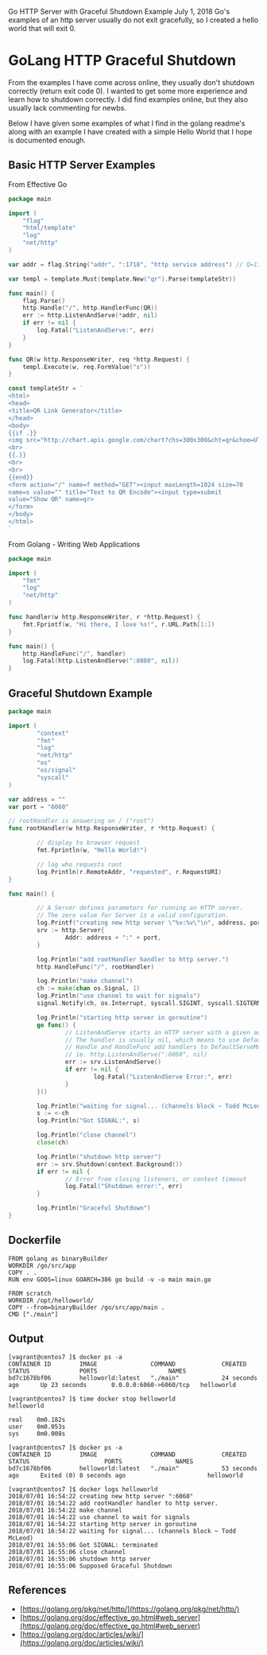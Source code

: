 Go HTTP Server with Graceful Shutdown Example
July 1, 2018
Go's examples of an http server usually do not exit gracefully, so I created a hello world that will exit 0.
# GoLang HTTP Graceful Shutdown

From the examples I have come across online, they usually don't shutdown correctly (return exit code 0). I wanted to get some more experience and learn how to shutdown correctly. I did find examples online, but they also usually lack commenting for newbs.

Below I have given some examples of what I find in the golang readme's along with an example I have created with a simple Hello World that I hope is documented enough.

## Basic HTTP Server Examples

From Effective Go

```go
package main

import (
    "flag"
    "html/template"
    "log"
    "net/http"
)

var addr = flag.String("addr", ":1718", "http service address") // Q=17, R=18

var templ = template.Must(template.New("qr").Parse(templateStr))

func main() {
    flag.Parse()
    http.Handle("/", http.HandlerFunc(QR))
    err := http.ListenAndServe(*addr, nil)
    if err != nil {
        log.Fatal("ListenAndServe:", err)
    }
}

func QR(w http.ResponseWriter, req *http.Request) {
    templ.Execute(w, req.FormValue("s"))
}

const templateStr = `
<html>
<head>
<title>QR Link Generator</title>
</head>
<body>
{{if .}}
<img src="http://chart.apis.google.com/chart?chs=300x300&cht=qr&choe=UTF-8&chl={{.}}" />
<br>
{{.}}
<br>
<br>
{{end}}
<form action="/" name=f method="GET"><input maxLength=1024 size=70
name=s value="" title="Text to QR Encode"><input type=submit
value="Show QR" name=qr>
</form>
</body>
</html>
`
```

From Golang - Writing Web Applications

```go
package main

import (
    "fmt"
    "log"
    "net/http"
)

func handler(w http.ResponseWriter, r *http.Request) {
    fmt.Fprintf(w, "Hi there, I love %s!", r.URL.Path[1:])
}

func main() {
    http.HandleFunc("/", handler)
    log.Fatal(http.ListenAndServe(":8080", nil))
}
```

## Graceful Shutdown Example

```go
package main

import (
        "context"
        "fmt"
        "log"
        "net/http"
        "os"
        "os/signal"
        "syscall"
)

var address = ""
var port = "6060"

// rootHandler is answering on / ("root")
func rootHandler(w http.ResponseWriter, r *http.Request) {

        // display to browser request
        fmt.Fprintln(w, "Hello World!")

        // log who requests root
        log.Println(r.RemoteAddr, "requested", r.RequestURI)
}

func main() {

        // A Server defines parameters for running an HTTP server.
        // The zero value for Server is a valid configuration.
        log.Printf("creating new http server \"%v:%v\"\n", address, port)
        srv := http.Server{
                Addr: address + ":" + port,
        }

        log.Println("add rootHandler handler to http server.")
        http.HandleFunc("/", rootHandler)

        log.Println("make channel")
        ch := make(chan os.Signal, 1)
        log.Println("use channel to wait for signals")
        signal.Notify(ch, os.Interrupt, syscall.SIGINT, syscall.SIGTERM, syscall.SIGKILL)

        log.Println("starting http server in goroutine")
        go func() {
                // ListenAndServe starts an HTTP server with a given address and handler.
                // The handler is usually nil, which means to use DefaultServeMux.
                // Handle and HandleFunc add handlers to DefaultServeMux:
                // ie. http.ListenAndServe(":6060", nil)
                err := srv.ListenAndServe()
                if err != nil {
                        log.Fatal("ListenAndServe Error:", err)
                }
        }()

        log.Println("waiting for signal... (channels block ~ Todd McLeod)")
        s := <-ch
        log.Println("Got SIGNAL:", s)

        log.Println("close channel")
        close(ch)

        log.Println("shutdown http server")
        err := srv.Shutdown(context.Background())
        if err != nil {
                // Error from closing listeners, or context timeout
                log.Fatal("Shutdown error:", err)
        }

        log.Println("Graceful Shutdown")
}
```

## Dockerfile

```none
FROM golang as binaryBuilder
WORKDIR /go/src/app
COPY . .
RUN env GOOS=linux GOARCH=386 go build -v -o main main.go

FROM scratch
WORKDIR /opt/helloworld/
COPY --from=binaryBuilder /go/src/app/main .
CMD ["./main"]
```

## Output

```none
[vagrant@centos7 ]$ docker ps -a
CONTAINER ID        IMAGE               COMMAND             CREATED             STATUS              PORTS                    NAMES
bd7c1678bf06        helloworld:latest   "./main"            24 seconds ago      Up 23 seconds       0.0.0.0:6060->6060/tcp   helloworld
```

```none
[vagrant@centos7 ]$ time docker stop helloworld
helloworld

real    0m0.182s
user    0m0.053s
sys     0m0.008s
```

```none
[vagrant@centos7 ]$ docker ps -a
CONTAINER ID        IMAGE               COMMAND             CREATED             STATUS                     PORTS               NAMES
bd7c1678bf06        helloworld:latest   "./main"            53 seconds ago      Exited (0) 8 seconds ago                       helloworld
```

```none
[vagrant@centos7 ]$ docker logs helloworld
2018/07/01 16:54:22 creating new http server ":6060"
2018/07/01 16:54:22 add rootHandler handler to http server.
2018/07/01 16:54:22 make channel
2018/07/01 16:54:22 use channel to wait for signals
2018/07/01 16:54:22 starting http server in goroutine
2018/07/01 16:54:22 waiting for signal... (channels block ~ Todd McLeod)
2018/07/01 16:55:06 Got SIGNAL: terminated
2018/07/01 16:55:06 close channel
2018/07/01 16:55:06 shutdown http server
2018/07/01 16:55:06 Supposed Graceful Shutdown
```

## References

- [https://golang.org/pkg/net/http/](https://golang.org/pkg/net/http/)
- [https://golang.org/doc/effective_go.html#web_server](https://golang.org/doc/effective_go.html#web_server)
- [https://golang.org/doc/articles/wiki/](https://golang.org/doc/articles/wiki/)
